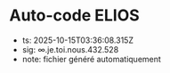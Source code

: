 # Auto-code ELIOS
- ts: 2025-10-15T03:36:08.315Z
- sig: ∞.je.toi.nous.432.528
- note: fichier généré automatiquement
